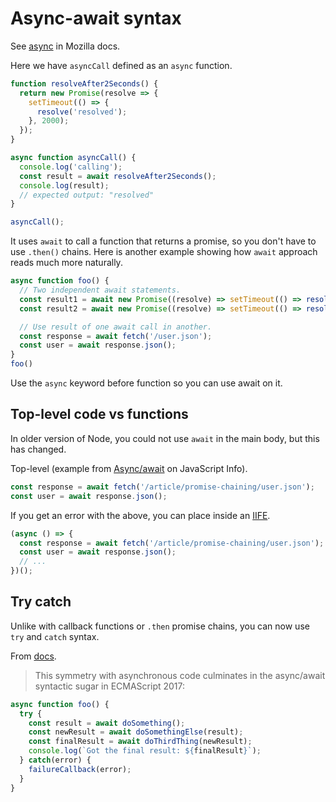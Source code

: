 # Async-await syntax

See [async](https://developer.mozilla.org/en-US/docs/Web/JavaScript/Reference/Statements/async_function) in Mozilla docs.


Here we have `asyncCall` defined as an `async` function.

```javascript
function resolveAfter2Seconds() {
  return new Promise(resolve => {
    setTimeout(() => {
      resolve('resolved');
    }, 2000);
  });
}

async function asyncCall() {
  console.log('calling');
  const result = await resolveAfter2Seconds();
  console.log(result);
  // expected output: "resolved"
}

asyncCall();
```

It uses `await` to call a function that returns a promise, so you don't have to use `.then()` chains. Here is another example showing how `await` approach reads much more naturally.

```javascript
async function foo() {
  // Two independent await statements.
  const result1 = await new Promise((resolve) => setTimeout(() => resolve('1')))
  const result2 = await new Promise((resolve) => setTimeout(() => resolve('2')))

  // Use result of one await call in another.
  const response = await fetch('/user.json');
  const user = await response.json();
}
foo()
```

Use the `async` keyword before function so you can use await on it.


## Top-level code vs functions

In older version of Node, you could not use `await` in the main body, but this has changed.

Top-level (example from [Async/await](https://javascript.info/async-await) on JavaScript Info).

```javascript
const response = await fetch('/article/promise-chaining/user.json');
const user = await response.json();
```

If you get an error with the above, you can place inside an [IIFE](https://developer.mozilla.org/en-US/docs/Glossary/IIFE).

```javascript
(async () => {
  const response = await fetch('/article/promise-chaining/user.json');
  const user = await response.json();
  // ...
})();
```

## Try catch

Unlike with callback functions or `.then` promise chains, you can now use `try` and `catch` syntax.

From [docs](https://developer.mozilla.org/en-US/docs/Web/JavaScript/Guide/Using_promises).

> This symmetry with asynchronous code culminates in the async/await syntactic sugar in ECMAScript 2017:

```javascript
async function foo() {
  try {
    const result = await doSomething();
    const newResult = await doSomethingElse(result);
    const finalResult = await doThirdThing(newResult);
    console.log(`Got the final result: ${finalResult}`);
  } catch(error) {
    failureCallback(error);
  }
}
```
